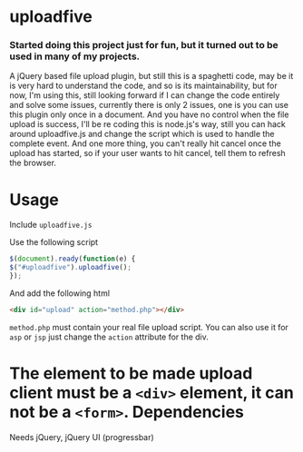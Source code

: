 uploadfive
==========
### Started doing this project just for fun, but it turned out to be used in many of my projects.
A jQuery based file upload plugin, but still this is a spaghetti code, may be it is very hard to understand the code, and so is its maintainability, but for now, I'm using this, still looking forward if I can change the code entirely and solve some issues, currently there is only 2 issues, one is you can use this plugin only once in a document. And you have no control when the file upload is success, I'll be re coding this is node.js's way, still you can hack around uploadfive.js and change the script which is used to handle the complete event. And one more thing, you can't really hit cancel once the upload has started, so if your user wants to hit cancel, tell them to refresh the browser.


Usage
=======

Include  `uploadfive.js`

Use the following script

```js
$(document).ready(function(e) {
$("#uploadfive").uploadfive();
});
```

And add the following html
```html
<div id="upload" action="method.php"></div>
```

`method.php` must contain your real file upload script. You can also use it for `asp` or `jsp` just change the `action` attribute for the div.

The element to be made upload client must be a ```<div>``` element, it can not be a ```<form>```.
Dependencies
=============

Needs jQuery, jQuery UI (progressbar) 

